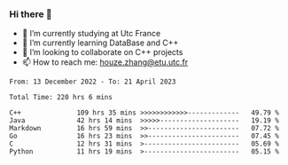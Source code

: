### Hi there 👋
- 🔭 I’m currently studying at Utc France
- 🌱 I’m currently learning DataBase and C++
- 👯 I’m looking to collaborate on C++ projects
- 📫 How to reach me: houze.zhang@etu.utc.fr

<!--START_SECTION:waka-->

```text
From: 13 December 2022 - To: 21 April 2023

Total Time: 220 hrs 6 mins

C++              109 hrs 35 mins >>>>>>>>>>>>-------------   49.79 %
Java             42 hrs 14 mins  >>>>>--------------------   19.19 %
Markdown         16 hrs 59 mins  >>-----------------------   07.72 %
Go               16 hrs 23 mins  >>-----------------------   07.45 %
C                12 hrs 31 mins  >------------------------   05.69 %
Python           11 hrs 19 mins  >------------------------   05.15 %
```

<!--END_SECTION:waka-->
